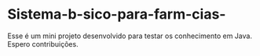 # Sistema-b-sico-para-farm-cias-
Esse é um mini projeto desenvolvido para testar os conhecimento em Java. Espero contribuições. 
